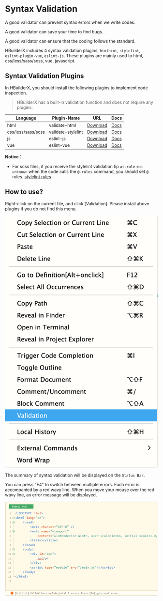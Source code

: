 # Syntax Validation

A good validator can prevent syntax errors when we write codes.

A good validator can save your time to find bugs.

A good validator can ensure that the coding follows the standard.

HBuilderX includes 4 syntax validation plugins, `htmlhint`, `stylelint`,` eslint-plugin-vue`, `eslint-js`. These plugins are mainly used to html, css/less/sass/scss, vue, javascript.


## Syntax Validation Plugins

In HBuilderX, you should install the following plugins to implement code inspection.

> HBuilderX has a built-in validation function and does not require any plugins.

|Language			|Plugin-Name			|URL																|Docs											|
|--				|--					|--																		|--													|
|html			|validate-html		|[Download](https://ext.dcloud.net.cn/plugin?name=validate-html)		|[Docs](/Tutorial/extension/validate-html)		|
|css/less/sass/scss	|validate-stylelint	| [Download](https://ext.dcloud.net.cn/plugin?name=validate-stylelint)	|[Docs](/Tutorial/extension/validate-stylelint)	|
|js				|eslint-js			|[Download](https://ext.dcloud.net.cn/plugin?name=eslint-js)			|[Docs](/Tutorial/extension/eslint-js)			|
|vue			|eslint-vue			|[Download](https://ext.dcloud.net.cn/plugin?name=eslint-vue)			|[Docs](/Tutorial/extension/eslint-vue)			|

**Notice：**
- For scss files, if you receive the stylelint validation tip `at-rule-no-unknown` when the code calls the `@-rules` command, you should set `@` rules. [stylelint rules](http://stylelint.cn/user-guide/rules/#at-rule)

## How to use?

Right-click on the current file, and click [Validation]. Please install above plugins if you do not find this menu.

<img src="/static/snapshots/tutorial/validate/right_menu_en.png" class="hd-img" />

The summary of syntax validation will be displayed on the `Status Bar`.

You can press "F4" to switch between multiple errors. Each error is accompanied by a red wavy line. When you move your mouse over the red wavy line, an error message will be displayed.

<img src="/static/snapshots/started_tutorial/plugins-syntax-check-01_en.png" style="zoom: 90%;border:1px solid #eee;border-radius: 5px;" />
